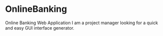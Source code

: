 OnlineBanking
=============

Online Banking Web Application
I am a project manager looking for a quick and easy GUI interface generator.
